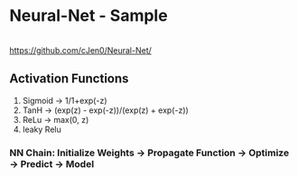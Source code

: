 # Neural-Net - Sample
</br>https://github.com/cJen0/Neural-Net/</br>

## Activation Functions
1. Sigmoid  </t>-> 1/1+exp(-z)
2. TanH     </t>-> (exp(z) - exp(-z))/(exp(z) + exp(-z))
3. ReLu     </t>-> max(0, z) 
4. leaky Relu



### NN Chain: Initialize Weights -> Propagate Function -> Optimize -> Predict -> Model
